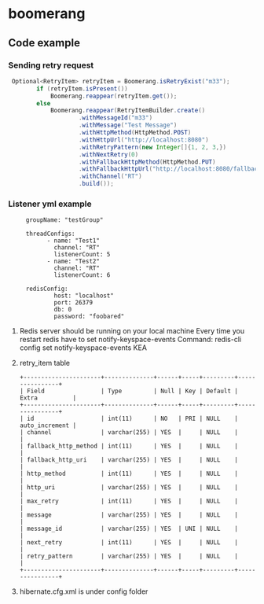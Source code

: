# boomerang

## Code example

### Sending retry request   
   
   ```java 
    Optional<RetryItem> retryItem = Boomerang.isRetryExist("m33");
           if (retryItem.isPresent())
               Boomerang.reappear(retryItem.get());
           else
               Boomerang.reappear(RetryItemBuilder.create()
                       .withMessageId("m33")
                       .withMessage("Test Message")
                       .withHttpMethod(HttpMethod.POST)
                       .withHttpUrl("http://localhost:8080")
                       .withRetryPattern(new Integer[]{1, 2, 3,})
                       .withNextRetry(0)
                       .withFallbackHttpMethod(HttpMethod.PUT)
                       .withFallbackHttpUrl("http://localhost:8080/fallback")
                       .withChannel("RT")
                       .build());
   ```
### Listener yml example
    
         groupName: "testGroup"
        
         threadConfigs:
               - name: "Test1"
                 channel: "RT"
                 listenerCount: 5
               - name: "Test2"
                 channel: "RT"
                 listenerCount: 6
        
         redisConfig:
                 host: "localhost"
                 port: 26379
                 db: 0
                 password: "foobared"
                            

    
1. Redis server should be running on your local machine
   Every time you restart redis have to set notify-keyspace-events
   Command: redis-cli config set notify-keyspace-events KEA
   
2. retry_item table 
   
   ```
   +----------------------+--------------+------+-----+---------+----------------+
   | Field                | Type         | Null | Key | Default | Extra          |
   +----------------------+--------------+------+-----+---------+----------------+
   | id                   | int(11)      | NO   | PRI | NULL    | auto_increment |
   | channel              | varchar(255) | YES  |     | NULL    |                |
   | fallback_http_method | int(11)      | YES  |     | NULL    |                |
   | fallback_http_uri    | varchar(255) | YES  |     | NULL    |                |
   | http_method          | int(11)      | YES  |     | NULL    |                |
   | http_uri             | varchar(255) | YES  |     | NULL    |                |
   | max_retry            | int(11)      | YES  |     | NULL    |                |
   | message              | varchar(255) | YES  |     | NULL    |                |
   | message_id           | varchar(255) | YES  | UNI | NULL    |                |
   | next_retry           | int(11)      | YES  |     | NULL    |                |
   | retry_pattern        | varchar(255) | YES  |     | NULL    |                |
   +----------------------+--------------+------+-----+---------+----------------+
   ```
   
3. hibernate.cfg.xml is under config folder
   
